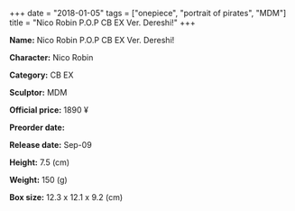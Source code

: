 +++
date = "2018-01-05"
tags = ["onepiece", "portrait of pirates", "MDM"]
title = "Nico Robin P.O.P CB EX Ver. Dereshi!"
+++

**Name:** Nico Robin P.O.P CB EX Ver. Dereshi!

**Character:** Nico Robin

**Category:** CB  EX 

**Sculptor:** MDM

**Official price:** 1890 ¥

**Preorder date:** 

**Release date:** Sep-09

**Height:** 7.5 (cm)

**Weight:** 150 (g)

**Box size:** 12.3 x 12.1 x 9.2 (cm)


